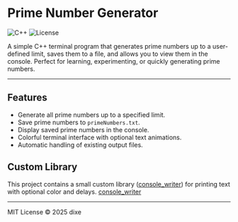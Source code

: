 # Prime Number Generator

![C++](https://img.shields.io/badge/language-C++-blue.svg)
![License](https://img.shields.io/badge/license-MIT-green.svg)

A simple C++ terminal program that generates prime numbers up to a user-defined limit, saves them to a file, and allows you to view them in the console. Perfect for learning, experimenting, or quickly generating prime numbers.

---

## Features

- Generate all prime numbers up to a specified limit.
- Save prime numbers to `primeNumbers.txt`.
- Display saved prime numbers in the console.
- Colorful terminal interface with optional text animations.
- Automatic handling of existing output files.

## Custom Library

This project contains a small custom library ([console_writer](https://github.com/dixe1/UsefulFunctions/tree/main/console_writer)) for printing text with optional color and delays.
[console_writer](https://github.com/dixe1/UsefulFunctions/tree/main/console_writer)

---
MIT License © 2025 dixe
